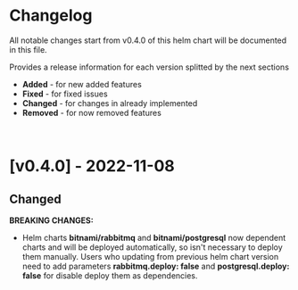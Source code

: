 # Changelog

All notable changes start from v0.4.0 of this helm chart will be documented in this file.

Provides a release information for each version splitted by the next sections

- **Added** - for new added features
- **Fixed** - for fixed issues
- **Changed** - for changes in already implemented
- **Removed** - for now removed features

</br>

# [v0.4.0] - 2022-11-08
## Changed

**BREAKING CHANGES:**
- Helm charts **bitnami/rabbitmq** and **bitnami/postgresql** now dependent charts and will be deployed automatically, so isn't necessary to deploy them manually. Users who updating from previous helm chart version need to add parameters **rabbitmq.deploy: false** and **postgresql.deploy: false** for disable deploy them as dependencies.


